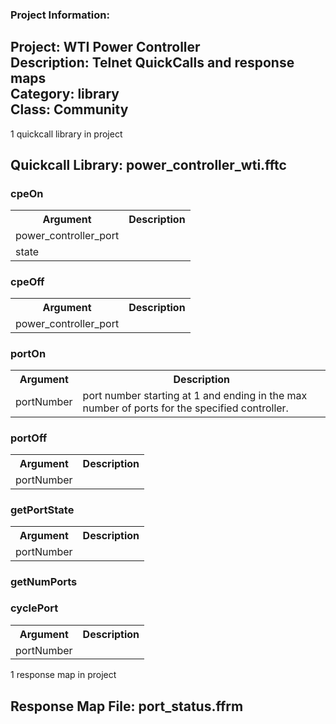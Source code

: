 ### Project Information:
Project: WTI Power Controller  
Description: Telnet QuickCalls and response maps  
Category: library  
Class: Community
 ----
1 quickcall library in project
## Quickcall Library: power_controller_wti.fftc
### cpeOn
<table><tr><th>Argument</th><th>Description</th></tr>
<tr><td>power_controller_port</td><tr></tr>
<tr><td>state</td><tr></tr></table>

### cpeOff
<table><tr><th>Argument</th><th>Description</th></tr>
<tr><td>power_controller_port</td><tr></tr></table>

### portOn
<table><tr><th>Argument</th><th>Description</th></tr>
<tr><td>portNumber</td><td>port number starting at 1 and ending in the max number of ports for the specified controller.</tr></td></table>

### portOff
<table><tr><th>Argument</th><th>Description</th></tr>
<tr><td>portNumber</td><tr></tr></table>

### getPortState
<table><tr><th>Argument</th><th>Description</th></tr>
<tr><td>portNumber</td><tr></tr></table>

### getNumPorts
### cyclePort
<table><tr><th>Argument</th><th>Description</th></tr>
<tr><td>portNumber</td><tr></tr></table>

1 response map in project
## Response Map File: port_status.ffrm